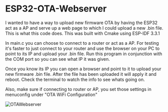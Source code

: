 # ESP32-OTA-Webserver

I wanted to have a way to upload new firmware OTA by having the ESP32 act as a AP and serve up a web page to which I could upload a new .bin file. This is what this code does. This was built with Cmake using ESP-IDF 3.3.1

In main.c you can choose to connect to a router or act as a AP. 
For testing it's faster to just connect to your router and use the browser on your PC to point to its IP and upload your .bin file. 
Run this program in conjunction with the COM port so you can see what IP it was given. 
 
Once you know its IP you can open a browser and point to it to upload your new firmware .bin file. After the file has been uploaded it will apply it and reboot. Check the terminal to watch the info to see whats going on.  

Also, make sure if connecting to router or AP, you set those settings in menuconfig under "OTA WiFi Configuration"





  
![OTAWebserver](https://user-images.githubusercontent.com/6456652/62404696-fe067c00-b55b-11e9-98df-09f0a107ba3f.png)
